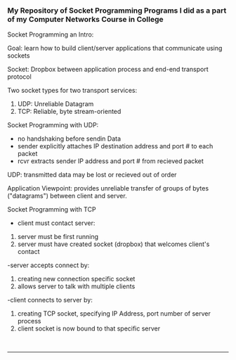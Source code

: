 ### My Repository of Socket Programming Programs I did as a part of my Computer Networks Course in College

Socket Programming an Intro: 

Goal: learn how to build client/server applications that communicate using sockets

Socket: Dropbox between application process and end-end transport protocol

Two socket types for two transport services: 
1. UDP: Unreliable Datagram 
2. TCP: Reliable, byte stream-oriented

Socket Programming with UDP:
- no handshaking before sendin Data
- sender explicitly attaches IP destination address and port # to each packet
- rcvr extracts sender IP address and port # from recieved packet

UDP: transmitted data may be lost or recieved out of order

Application Viewpoint: provides unreliable transfer of groups of bytes ("datagrams") between client and server.

Socket Programming with TCP 
- client must contact server:
1. server must be first running
2. server must have created socket (dropbox) that welcomes client's contact

-server accepts connect by:
1. creating new connection specific socket
2. allows server to talk with multiple clients

-client connects to server by:
1. creating TCP socket, specifying IP Address, port number of server process
2. client socket is now bound to that specific server
<br>

---






